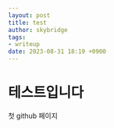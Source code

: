 ```yaml
---
layout: post
title: test
author: skybridge
tags:
- writeup
date: 2023-08-31 18:19 +0900
---
```


# 테스트입니다

첫 github 페이지